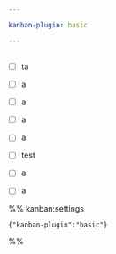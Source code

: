 ```yaml
---

kanban-plugin: basic

---
```


## 

- [ ] ta
- [ ] a
- [ ] a
- [ ] a
- [ ] a
- [ ] test
- [ ] a
- [ ] a




%% kanban:settings
```
{"kanban-plugin":"basic"}
```
%%